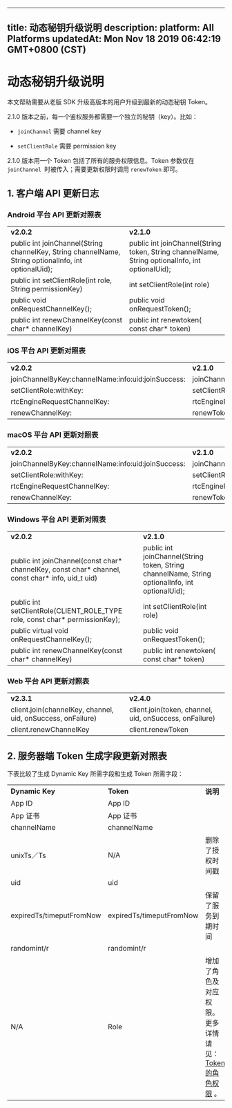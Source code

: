 
---
title: 动态秘钥升级说明
description: 
platform: All Platforms
updatedAt: Mon Nov 18 2019 06:42:19 GMT+0800 (CST)
---
# 动态秘钥升级说明
本文帮助需要从老版 SDK 升级高版本的用户升级到最新的动态秘钥 Token。

2.1.0 版本之前，每一个鉴权服务都需要一个独立的秘钥（key）。比如：

-   `joinChannel` 需要 channel key

-   `setClientRole` 需要 permission key


2.1.0 版本用一个 Token 包括了所有的服务权限信息。Token 参数仅在 `joinChannel `时被传入；需要更新权限时调用 `renewToken` 即可。

## 1. 客户端 API 更新日志

### Android 平台 API 更新对照表

<table>
<colgroup>
<col/>
<col/>
</colgroup>
<tbody>
<tr><td><strong>v2.0.2</strong></td>
<td><strong>v2.1.0</strong></td>
</tr>
<tr><td>public int joinChannel(String channelKey, String channelName, String optionalInfo, int optionalUid);</td>
<td>public int joinChannel(String token, String channelName, String optionalInfo, int optionalUid);</td>
</tr>
<tr><td>public int setClientRole(int role, String permissionKey)</td>
<td>int setClientRole(int role)</td>
</tr>
<tr><td>public void onRequestChannelKey();</td>
<td>public void onRequestToken();</td>
</tr>
<tr><td>public int renewChannelKey(const char* channelKey)</td>
<td>public int renewtoken( const char* token)</td>
</tr>
</tbody>
</table>



### iOS 平台 API 更新对照表

<table>
<colgroup>
<col/>
<col/>
</colgroup>
<tbody>
<tr><td><strong>v2.0.2</strong></td>
<td><strong>v2.1.0</strong></td>
</tr>
<tr><td>joinChannelByKey:channelName:info:uid:joinSuccess:</td>
<td>joinChannelByToken:channelId:info:uid:joinSuccess:</td>
</tr>
<tr><td>setClientRole:withKey:</td>
<td>setClientRole:</td>
</tr>
<tr><td>rtcEngineRequestChannelKey:</td>
<td>rtcEngineRequestToken:</td>
</tr>
<tr><td>renewChannelKey:</td>
<td>renewToken:</td>
</tr>
</tbody>
</table>



### macOS 平台 API 更新对照表

<table>
<colgroup>
<col/>
<col/>
</colgroup>
<tbody>
<tr><td><strong>v2.0.2</strong></td>
<td><strong>v2.1.0</strong></td>
</tr>
<tr><td>joinChannelByKey:channelName:info:uid:joinSuccess:</td>
<td>joinChannelByToken:channelId:info:uid:joinSuccess:</td>
</tr>
<tr><td>setClientRole:withKey:</td>
<td>setClientRole:</td>
</tr>
<tr><td>rtcEngineRequestChannelKey:</td>
<td>rtcEngineRequestToken:</td>
</tr>
<tr><td>renewChannelKey:</td>
<td>renewToken:</td>
</tr>
</tbody>
</table>



### Windows 平台 API 更新对照表

<table>
<colgroup>
<col/>
<col/>
</colgroup>
<tbody>
<tr><td><strong>v2.0.2</strong></td>
<td><strong>v2.1.0</strong></td>
</tr>
<tr><td>public int joinChannel(const char* channelKey, const char* channel, const char* info, uid_t uid)</td>
<td>public int joinChannel(String token, String channelName, String optionalInfo, int optionalUid);</td>
</tr>
<tr><td>public int setClientRole(CLIENT_ROLE_TYPE role, const char* permissionKey);</td>
<td>int setClientRole(int role)</td>
</tr>
<tr><td>public virtual void onRequestChannelKey();</td>
<td>public void onRequestToken();</td>
</tr>
<tr><td>public int renewChannelKey(const char* channelKey)</td>
<td>public int renewtoken( const char* token)</td>
</tr>
</tbody>
</table>



### Web 平台 API 更新对照表

<table>
<colgroup>
<col/>
<col/>
</colgroup>
<tbody>
<tr><td><strong>v2.3.1</strong></td>
<td><strong>v2.4.0</strong></td>
</tr>
<tr><td>client.join(channelKey, channel, uid, onSuccess, onFailure)</td>
<td>client.join(token, channel, uid, onSuccess, onFailure)</td>
</tr>
<tr><td>client.renewChannelKey</td>
<td>client.renewToken</td>
</tr>
</tbody>
</table>



## 2. 服务器端 Token 生成字段更新对照表

下表比较了生成 Dynamic Key 所需字段和生成 Token 所需字段：

<table>
<colgroup>
<col/>
<col/>
<col/>
</colgroup>
<tbody>
<tr><td><strong>Dynamic Key</strong></td>
<td><strong>Token</strong></td>
<td><strong>说明</strong></td>
</tr>
<tr><td>App ID</td>
<td>App ID</td>
<td> </td>
</tr>
<tr><td>App 证书</td>
<td>App 证书</td>
<td> </td>
</tr>
<tr><td>channelName</td>
<td>channelName</td>
<td> </td>
</tr>
<tr><td>unixTs／Ts</td>
<td>N/A</td>
<td>删除了授权时间戳</td>
</tr>
<tr><td>uid</td>
<td>uid</td>
<td> </td>
</tr>
<tr><td>expiredTs/timeputFromNow</td>
<td>expiredTs/timeputFromNow</td>
<td>保留了服务到期时间</td>
</tr>
<tr><td>randomint/r</td>
<td>randomint/r</td>
<td> </td>
</tr>
<tr><td>N/A</td>
<td>Role</td>
<td>增加了角色及对应权限。更多详情请见：<a href="../../cn/Agora%20Platform/token.md"><span>Token 的角色权限</span></a> 。</td>
</tr>
</tbody>
</table>




